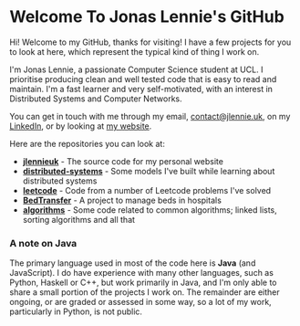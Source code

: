 # Welcome To Jonas Lennie's GitHub

Hi! Welcome to my GitHub, thanks for visiting! I have a few projects for you to look at here, which represent the typical kind of thing I work on.

I'm Jonas Lennie, a passionate Computer Science student at UCL. I prioritise producing clean and well tested code that is easy to read and maintain. I'm a fast learner and very self-motivated, with an interest in Distributed Systems and Computer Networks.

You can get in touch with me through my email, [contact@jlennie.uk](mailto:contact@jlennie.uk), on my [LinkedIn](linkedin.com/in/jlennie), or by looking at [my website](jlennie.uk).

Here are the repositories you can look at:
-	[**jlennieuk**](https://github.com/JonasLennie/jlennieuk) - The source code for my personal website
-	[**distributed-systems**](https://github.com/JonasLennie/distributedSystems) - Some models I've built while learning about distributed systems
-	[**leetcode**](https://github.com/JonasLennie/leetcode) - Code from a number of Leetcode problems I've solved
- [**BedTransfer**](https://github.com/JonasLennie/bedtransfer) - A project to manage beds in hospitals
- [**algorithms**](https://github.com/JonasLennie/algorithms) - Some code related to common algorithms; linked lists, sorting algorithms and all that

### A note on Java
The primary language used in most of the code here is **Java** (and JavaScript). I do have experience with many other languages, such as Python, Haskell or C++, but work primarily in Java, and I'm only able to share a small portion of the projects I work on. The remainder are either ongoing, or are graded or assessed in some way, so a lot of my work, particularly in Python, is not public.
